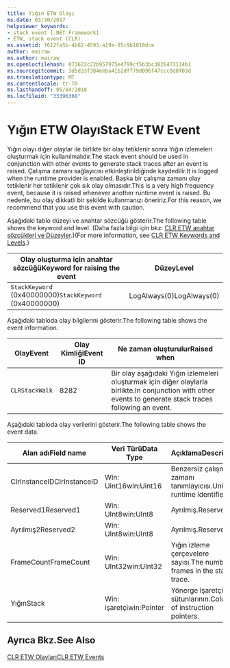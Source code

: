 ```yaml
---
title: Yığın ETW Olayı
ms.date: 03/30/2017
helpviewer_keywords:
- stack event [.NET Framework]
- ETW, stack event (CLR)
ms.assetid: f612fa5b-4b62-4593-a19e-85c9b1018dce
author: mairaw
ms.author: mairaw
ms.openlocfilehash: 073622c22b957975ed799cf5b3bc3826473114b1
ms.sourcegitcommit: 3d5d33f384eeba41b2dff79d096f47ccc8d8f03d
ms.translationtype: MT
ms.contentlocale: tr-TR
ms.lasthandoff: 05/04/2018
ms.locfileid: "33396360"
---
```

# <a name="stack-etw-event"></a><span data-ttu-id="8af2e-102">Yığın ETW Olayı</span><span class="sxs-lookup"><span data-stu-id="8af2e-102">Stack ETW Event</span></span>
<span data-ttu-id="8af2e-103">Yığın olayı diğer olaylar ile birlikte bir olay tetiklenir sonra Yığın izlemeleri oluşturmak için kullanılmalıdır.</span><span class="sxs-lookup"><span data-stu-id="8af2e-103">The stack event should be used in conjunction with other events to generate stack traces after an event is raised.</span></span> <span data-ttu-id="8af2e-104">Çalışma zamanı sağlayıcısı etkinleştirildiğinde kaydedilir.</span><span class="sxs-lookup"><span data-stu-id="8af2e-104">It is logged when the runtime provider is enabled.</span></span> <span data-ttu-id="8af2e-105">Başka bir çalışma zamanı olay tetiklenir her tetiklenir çok sık olay olmasıdır.</span><span class="sxs-lookup"><span data-stu-id="8af2e-105">This is a very high frequency event, because it is raised whenever another runtime event is raised.</span></span> <span data-ttu-id="8af2e-106">Bu nedenle, bu olay dikkatli bir şekilde kullanmanızı öneririz.</span><span class="sxs-lookup"><span data-stu-id="8af2e-106">For this reason, we recommend that you use this event with caution.</span></span>  
  
 <span data-ttu-id="8af2e-107">Aşağıdaki tablo düzeyi ve anahtar sözcüğü gösterir.</span><span class="sxs-lookup"><span data-stu-id="8af2e-107">The following table shows the keyword and level.</span></span> <span data-ttu-id="8af2e-108">(Daha fazla bilgi için bkz: [CLR ETW anahtar sözcükleri ve Düzeyler](../../../docs/framework/performance/clr-etw-keywords-and-levels.md).)</span><span class="sxs-lookup"><span data-stu-id="8af2e-108">(For more information, see [CLR ETW Keywords and Levels](../../../docs/framework/performance/clr-etw-keywords-and-levels.md).)</span></span>  
  
|<span data-ttu-id="8af2e-109">Olay oluşturma için anahtar sözcüğü</span><span class="sxs-lookup"><span data-stu-id="8af2e-109">Keyword for raising the event</span></span>|<span data-ttu-id="8af2e-110">Düzey</span><span class="sxs-lookup"><span data-stu-id="8af2e-110">Level</span></span>|  
|-----------------------------------|-----------|  
|<span data-ttu-id="8af2e-111">`StackKeyword` (0x40000000)</span><span class="sxs-lookup"><span data-stu-id="8af2e-111">`StackKeyword` (0x40000000)</span></span>|<span data-ttu-id="8af2e-112">LogAlways(0)</span><span class="sxs-lookup"><span data-stu-id="8af2e-112">LogAlways(0)</span></span>|  
  
 <span data-ttu-id="8af2e-113">Aşağıdaki tabloda olay bilgilerini gösterir.</span><span class="sxs-lookup"><span data-stu-id="8af2e-113">The following table shows the event information.</span></span>  
  
|<span data-ttu-id="8af2e-114">Olay</span><span class="sxs-lookup"><span data-stu-id="8af2e-114">Event</span></span>|<span data-ttu-id="8af2e-115">Olay Kimliği</span><span class="sxs-lookup"><span data-stu-id="8af2e-115">Event ID</span></span>|<span data-ttu-id="8af2e-116">Ne zaman oluşturulur</span><span class="sxs-lookup"><span data-stu-id="8af2e-116">Raised when</span></span>|  
|-----------|--------------|-----------------|  
|`CLRStackWalk`|<span data-ttu-id="8af2e-117">82</span><span class="sxs-lookup"><span data-stu-id="8af2e-117">82</span></span>|<span data-ttu-id="8af2e-118">Bir olay aşağıdaki Yığın izlemeleri oluşturmak için diğer olaylarla birlikte.</span><span class="sxs-lookup"><span data-stu-id="8af2e-118">In conjunction with other events to generate stack traces following an event.</span></span>|  
  
 <span data-ttu-id="8af2e-119">Aşağıdaki tabloda olay verilerini gösterir.</span><span class="sxs-lookup"><span data-stu-id="8af2e-119">The following table shows the event data.</span></span>  
  
|<span data-ttu-id="8af2e-120">Alan adı</span><span class="sxs-lookup"><span data-stu-id="8af2e-120">Field name</span></span>|<span data-ttu-id="8af2e-121">Veri Türü</span><span class="sxs-lookup"><span data-stu-id="8af2e-121">Data Type</span></span>|<span data-ttu-id="8af2e-122">Açıklama</span><span class="sxs-lookup"><span data-stu-id="8af2e-122">Description</span></span>|  
|----------------|---------------|-----------------|  
|<span data-ttu-id="8af2e-123">ClrInstanceID</span><span class="sxs-lookup"><span data-stu-id="8af2e-123">ClrInstanceID</span></span>|<span data-ttu-id="8af2e-124">Win: Uint16</span><span class="sxs-lookup"><span data-stu-id="8af2e-124">win:Uint16</span></span>|<span data-ttu-id="8af2e-125">Benzersiz çalışma zamanı tanımlayıcısı.</span><span class="sxs-lookup"><span data-stu-id="8af2e-125">Unique runtime identifier.</span></span>|  
|<span data-ttu-id="8af2e-126">Reserved1</span><span class="sxs-lookup"><span data-stu-id="8af2e-126">Reserved1</span></span>|<span data-ttu-id="8af2e-127">Win: UInt8</span><span class="sxs-lookup"><span data-stu-id="8af2e-127">win:UInt8</span></span>|<span data-ttu-id="8af2e-128">Ayrılmış.</span><span class="sxs-lookup"><span data-stu-id="8af2e-128">Reserved.</span></span>|  
|<span data-ttu-id="8af2e-129">Ayrılmış2</span><span class="sxs-lookup"><span data-stu-id="8af2e-129">Reserved2</span></span>|<span data-ttu-id="8af2e-130">Win: UInt8</span><span class="sxs-lookup"><span data-stu-id="8af2e-130">win:UInt8</span></span>|<span data-ttu-id="8af2e-131">Ayrılmış.</span><span class="sxs-lookup"><span data-stu-id="8af2e-131">Reserved.</span></span>|  
|<span data-ttu-id="8af2e-132">FrameCount</span><span class="sxs-lookup"><span data-stu-id="8af2e-132">FrameCount</span></span>|<span data-ttu-id="8af2e-133">Win: UInt32</span><span class="sxs-lookup"><span data-stu-id="8af2e-133">win:UInt32</span></span>|<span data-ttu-id="8af2e-134">Yığın izleme çerçevelere sayısı.</span><span class="sxs-lookup"><span data-stu-id="8af2e-134">The number of frames in the stack trace.</span></span>|  
|<span data-ttu-id="8af2e-135">Yığın</span><span class="sxs-lookup"><span data-stu-id="8af2e-135">Stack</span></span>|<span data-ttu-id="8af2e-136">Win: işaretçi</span><span class="sxs-lookup"><span data-stu-id="8af2e-136">win:Pointer</span></span>|<span data-ttu-id="8af2e-137">Yönerge işaretçileri sütunlarının.</span><span class="sxs-lookup"><span data-stu-id="8af2e-137">Columns of instruction pointers.</span></span>|  
  
## <a name="see-also"></a><span data-ttu-id="8af2e-138">Ayrıca Bkz.</span><span class="sxs-lookup"><span data-stu-id="8af2e-138">See Also</span></span>  
 [<span data-ttu-id="8af2e-139">CLR ETW Olayları</span><span class="sxs-lookup"><span data-stu-id="8af2e-139">CLR ETW Events</span></span>](../../../docs/framework/performance/clr-etw-events.md)
